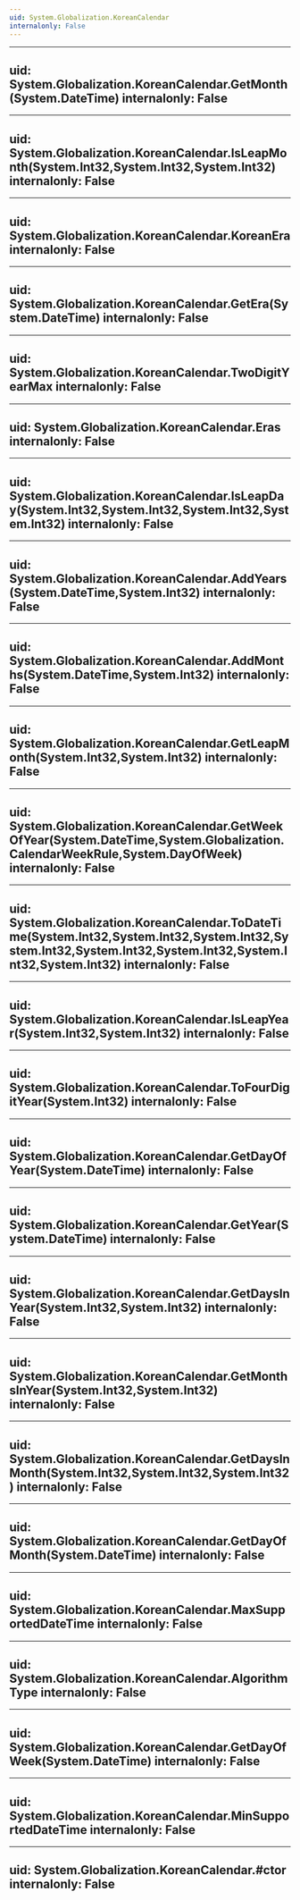 ```yaml
---
uid: System.Globalization.KoreanCalendar
internalonly: False
---
```


---
uid: System.Globalization.KoreanCalendar.GetMonth(System.DateTime)
internalonly: False
---

---
uid: System.Globalization.KoreanCalendar.IsLeapMonth(System.Int32,System.Int32,System.Int32)
internalonly: False
---

---
uid: System.Globalization.KoreanCalendar.KoreanEra
internalonly: False
---

---
uid: System.Globalization.KoreanCalendar.GetEra(System.DateTime)
internalonly: False
---

---
uid: System.Globalization.KoreanCalendar.TwoDigitYearMax
internalonly: False
---

---
uid: System.Globalization.KoreanCalendar.Eras
internalonly: False
---

---
uid: System.Globalization.KoreanCalendar.IsLeapDay(System.Int32,System.Int32,System.Int32,System.Int32)
internalonly: False
---

---
uid: System.Globalization.KoreanCalendar.AddYears(System.DateTime,System.Int32)
internalonly: False
---

---
uid: System.Globalization.KoreanCalendar.AddMonths(System.DateTime,System.Int32)
internalonly: False
---

---
uid: System.Globalization.KoreanCalendar.GetLeapMonth(System.Int32,System.Int32)
internalonly: False
---

---
uid: System.Globalization.KoreanCalendar.GetWeekOfYear(System.DateTime,System.Globalization.CalendarWeekRule,System.DayOfWeek)
internalonly: False
---

---
uid: System.Globalization.KoreanCalendar.ToDateTime(System.Int32,System.Int32,System.Int32,System.Int32,System.Int32,System.Int32,System.Int32,System.Int32)
internalonly: False
---

---
uid: System.Globalization.KoreanCalendar.IsLeapYear(System.Int32,System.Int32)
internalonly: False
---

---
uid: System.Globalization.KoreanCalendar.ToFourDigitYear(System.Int32)
internalonly: False
---

---
uid: System.Globalization.KoreanCalendar.GetDayOfYear(System.DateTime)
internalonly: False
---

---
uid: System.Globalization.KoreanCalendar.GetYear(System.DateTime)
internalonly: False
---

---
uid: System.Globalization.KoreanCalendar.GetDaysInYear(System.Int32,System.Int32)
internalonly: False
---

---
uid: System.Globalization.KoreanCalendar.GetMonthsInYear(System.Int32,System.Int32)
internalonly: False
---

---
uid: System.Globalization.KoreanCalendar.GetDaysInMonth(System.Int32,System.Int32,System.Int32)
internalonly: False
---

---
uid: System.Globalization.KoreanCalendar.GetDayOfMonth(System.DateTime)
internalonly: False
---

---
uid: System.Globalization.KoreanCalendar.MaxSupportedDateTime
internalonly: False
---

---
uid: System.Globalization.KoreanCalendar.AlgorithmType
internalonly: False
---

---
uid: System.Globalization.KoreanCalendar.GetDayOfWeek(System.DateTime)
internalonly: False
---

---
uid: System.Globalization.KoreanCalendar.MinSupportedDateTime
internalonly: False
---

---
uid: System.Globalization.KoreanCalendar.#ctor
internalonly: False
---
